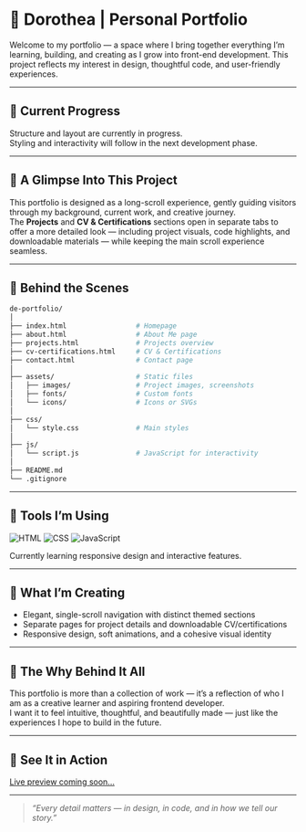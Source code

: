 # 🌸 Dorothea | Personal Portfolio

Welcome to my portfolio — a space where I bring together everything I’m learning, building, and creating as I grow into front-end development. This project reflects my interest in design, thoughtful code, and user-friendly experiences.

---

## 📍 Current Progress
Structure and layout are currently in progress.  
Styling and interactivity will follow in the next development phase.

---

## 🌷 A Glimpse Into This Project
This portfolio is designed as a long-scroll experience, gently guiding visitors through my background, current work, and creative journey.  
The **Projects** and **CV & Certifications** sections open in separate tabs to offer a more detailed look — including project visuals, code highlights, and downloadable materials — while keeping the main scroll experience seamless.

---

## 📁 Behind the Scenes

```bash
de-portfolio/
│
├── index.html                 # Homepage
├── about.html                 # About Me page
├── projects.html              # Projects overview
├── cv-certifications.html     # CV & Certifications
├── contact.html               # Contact page
│
├── assets/                    # Static files
│   ├── images/                # Project images, screenshots
│   ├── fonts/                 # Custom fonts
│   └── icons/                 # Icons or SVGs
│
├── css/
│   └── style.css              # Main styles
│
├── js/
│   └── script.js              # JavaScript for interactivity
│
├── README.md
└── .gitignore
````

---

## 🎨 Tools I’m Using
![HTML](https://img.shields.io/badge/-HTML-E8D7C7?logo=html5&logoColor=EFEADD&style=for-the-badge)
![CSS](https://img.shields.io/badge/-CSS-CDD9C5?logo=css3&logoColor=EFEADD&style=for-the-badge)
![JavaScript](https://img.shields.io/badge/-JavaScript-BA806A?logo=javascript&logoColor=EFEADD&style=for-the-badge) 

Currently learning responsive design and interactive features.

---

## 🌼 What I’m Creating
- Elegant, single-scroll navigation with distinct themed sections
- Separate pages for project details and downloadable CV/certifications
- Responsive design, soft animations, and a cohesive visual identity


---

## 🌿 The Why Behind It All
This portfolio is more than a collection of work — it’s a reflection of who I am as a creative learner and aspiring frontend developer.  
I want it to feel intuitive, thoughtful, and beautifully made — just like the experiences I hope to build in the future.

---

## 🌸 See It in Action
[Live preview coming soon...](#)

---

> *“Every detail matters — in design, in code, and in how we tell our story.”*
